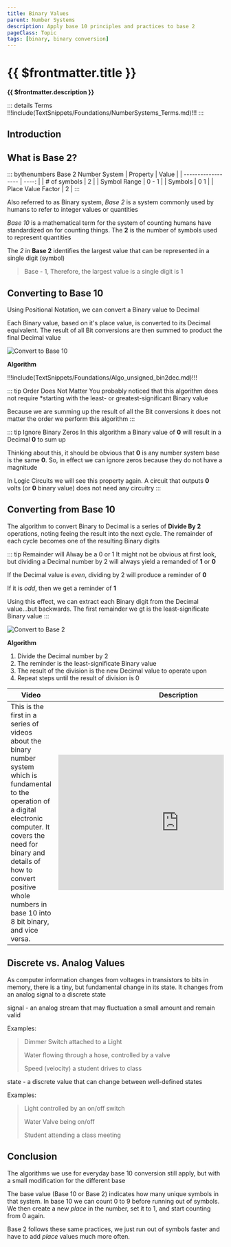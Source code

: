 ```yaml
---
title: Binary Values
parent: Number Systems
description: Apply base 10 principles and practices to base 2
pageClass: Topic
tags: [binary, binary conversion]
---
```


# {{ $frontmatter.title }}
**{{ $frontmatter.description }}**

<KeyConcepts :ConceptArray= "[
{
  Concept:'Apply base 10 concepts to base 2',
  Details:'With minor changes, the same processes work with binary numbers'
},
{  
  Concept:'Converting between base 10 and base 2',
  Details:'While computers perform best in binary, humans still require results in decimal'  
}
]" />

::: details Terms
!!!include(TextSnippets/Foundations/NumberSystems_Terms.md)!!!
:::

## Introduction

## What is **Base 2**?

::: bythenumbers Base 2 Number System
| Property           | Value |
| ------------------ | ----: |
| # of symbols       |     2 |
| Symbol Range       | 0 - 1 |
| Symbols            |   0 1 |
| Place Value Factor |     2 |
:::

Also referred to as Binary system, *Base 2* is a system commonly used by humans to refer to integer values or quantities

*Base 10* is a mathematical term for the system of counting humans have standardized on for counting things. The **2** is the number of symbols used to represent quantities

The *2* in **Base 2** identifies the largest value that can be represented in a single digit (symbol)
> Base - 1, Therefore, the largest value is a single digit is 1

## Converting to Base 10

Using Positional Notation, we can convert a Binary value to Decimal

Each Binary value, based on it's place value, is converted to its Decimal equivalent. The result of all Bit conversions are then summed to product the final Decimal value

![Convert to Base 10](/images/NumberSystems/Base2_ConvertToBase10.png)

**Algorithm**

!!!include(TextSnippets/Foundations/Algo_unsigned_bin2dec.md)!!!

::: tip Order Does Not Matter
You probably noticed that this algorithm does not require *starting with the least- or greatest-significant Binary value

Because we are summing up the result of all the Bit conversions it does not matter the order we perform this algorithm
:::

::: tip Ignore Binary Zeros
In this algorithm a Binary value of **0** will result in a Decimal **0** to sum up

Thinking about this, it should be obvious that **0** is any number system base is the same **0**. So, in effect we can ignore zeros because they do not have a magnitude

In Logic Circuits we will see this property again. A circuit that outputs **0** volts (or **0** binary value) does not need any circuitry
:::


## Converting from Base 10

The algorithm to convert Binary to Decimal is a series of  **Divide By 2** operations, noting feeing the result into the next cycle. The remainder of each cycle becomes one of the resulting Binary digits

::: tip Remainder will Alway be a 0 or 1
It might not be obvious at first look, but dividing a Decimal number by 2 will always yield a remanded of **1** or **0**

If the Decimal value is *even*, dividing by 2 will produce a reminder of **0**

If it is *odd*, then we get a reminder of **1**

Using this effect, we can extract each Binary digit from the Decimal value...but backwards. The first remainder we gt is the least-significate Binary value
:::

![Convert to Base 2](/images/NumberSystems/Base2_ConvertFromBase10.png)

**Algorithm**
1. Divide the Decimal number by 2
1. The reminder is the least-significate Binary value
1. The result of the division is the new Decimal value to operate upon
1. Repeat steps until the result of division is 0

| Video                                                                                                                                                                                                                                                                           | Description                                                                                                                                                                                                                                              |
| ------------------------------------------------------------------------------------------------------------------------------------------------------------------------------------------------------------------------------------------------------------------------------- | -------------------------------------------------------------------------------------------------------------------------------------------------------------------------------------------------------------------------------------------------------- |
| This is the first in a series of videos about the binary number system which is fundamental to the operation of a digital electronic computer. It covers the need for binary and details of how to convert positive whole numbers in base 10 into 8 bit binary, and vice versa. | <iframe width="560" height="315" src="https://www.youtube.com/embed/cJNm938Xwao" title="YouTube video player" frameborder="0" allow="accelerometer; autoplay; clipboard-write; encrypted-media; gyroscope; picture-in-picture" allowfullscreen></iframe> |

## Discrete vs. Analog Values

As computer information changes from voltages in transistors to bits in memory, there is a tiny, but fundamental change in its state. It changes from an analog signal to a discrete state

signal - an analog stream that may fluctuation a small amount and remain valid

Examples:
> Dimmer Switch attached to a Light
> 
> Water flowing through a hose, controlled by a valve
> 
> Speed (velocity) a student drives to class

state - a discrete value that can change between well-defined states 

Examples:
> Light controlled by an on/off switch
> 
> Water Valve being on/off
> 
> Student attending a class meeting

## Conclusion

The algorithms we use for everyday base 10 conversion still apply, but with a small modification for the different base

The base value (Base 10 or Base 2) indicates how many unique symbols in that system. In base 10 we can count 0 to 9 before running out of symbols. We then create a new *place* in the number, set it to 1, and start counting from 0 again.

Base 2 follows these same practices, we just run out of symbols faster and have to add *place* values much more often.